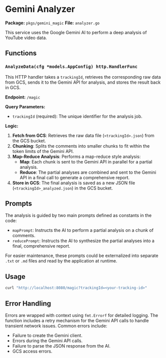 # Gemini Analyzer

**Package:** `pkgs/gemini_magic`
**File:** `analyzer.go`

This service uses the Google Gemini AI to perform a deep analysis of YouTube video data.

## Functions

### `AnalyzeData(cfg *models.AppConfig) http.HandlerFunc`

This HTTP handler takes a `trackingId`, retrieves the corresponding raw data from GCS, sends it to the Gemini API for analysis, and stores the result back in GCS.

**Endpoint:** `/magic`

**Query Parameters:**

*   `trackingId` (required): The unique identifier for the analysis job.

**Logic:**

1.  **Fetch from GCS**: Retrieves the raw data file (`<trackingId>.json`) from the GCS bucket.
2.  **Chunking**: Splits the comments into smaller chunks to fit within the token limits of the Gemini API.
3.  **Map-Reduce Analysis**: Performs a map-reduce style analysis:
    *   **Map**: Each chunk is sent to the Gemini API in parallel for a partial analysis.
    *   **Reduce**: The partial analyses are combined and sent to the Gemini API in a final call to generate a comprehensive report.
4.  **Store in GCS**: The final analysis is saved as a new JSON file (`<trackingId>_analyzed.json`) in the GCS bucket.

## Prompts

The analysis is guided by two main prompts defined as constants in the code:

*   `mapPrompt`: Instructs the AI to perform a partial analysis on a chunk of comments.
*   `reducePrompt`: Instructs the AI to synthesize the partial analyses into a final, comprehensive report.

For easier maintenance, these prompts could be externalized into separate `.txt` or `.md` files and read by the application at runtime.

## Usage

```bash
curl "http://localhost:8080/magic?trackingId=<your-tracking-id>"
```

## Error Handling

Errors are wrapped with context using `fmt.Errorf` for detailed logging. The function includes a retry mechanism for the Gemini API calls to handle transient network issues. Common errors include:

*   Failure to create the Gemini client.
*   Errors during the Gemini API calls.
*   Failure to parse the JSON response from the AI.
*   GCS access errors.